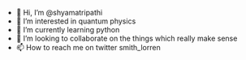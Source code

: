 - 👋 Hi, I’m @shyamatripathi
- 👀 I’m interested in quantum physics
- 🌱 I’m currently learning python
- 💞️ I’m looking to collaborate on the things which really make sense
- 📫 How to reach me on twitter smith_lorren

<!---
shyamatr
You can click the Preview link to take a look at your changes.
--->
